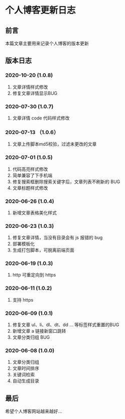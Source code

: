 
# 个人博客更新日志


## 前言

本篇文章主要用来记录个人博客的版本更新


## 版本日志

### 2020-10-20 (1.0.8)
1. 文章详情样式修改
2. 修复文章详情显示BUG

### 2020-07-30 (1.0.7)
1. 文章详情 code 代码样式修改

### 2020-07-13 （1.0.6）
1. 文章上传脚本md5校验，过滤未更改的文章

### 2020-07-01 (1.0.5)
1. 代码高亮样式修改
2. 简单兼容了下手机端
3. 修复搜索框删除搜索关键字后，文章列表不刷新的 BUG
4. 文章标题样式修改

### 2020-06-26 (1.0.4)
1. 新增文章表格美化样式

### 2020-06-23 (1.0.3)
1. 修复文章详情，当没有目录会有 js 报错的 bug
2. 部署模板化
3. 生成打包脚本，可脱离前端页面

### 2020-06-19 (1.0.3)
1. http 可重定向到 https

### 2020-06-11 (1.0.2)
1. 支持 https

### 2020-06-09 (1.0.1)
1. 修复文章 ul、li、dl、dt、dd ... 等标签样式重置的BUG
2. 新增文章 a 链接新窗口跳转
3. 文章分类归组 BUG

### 2020-06-08 (1.0.0)
1. 文章分类归组
2. 文章时间排序
3. 关键词检索
4. 自动生成目录


## 最后

希望个人博客网站越来越好...
